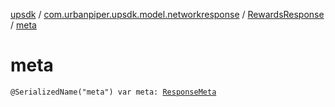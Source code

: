 [upsdk](../../index.md) / [com.urbanpiper.upsdk.model.networkresponse](../index.md) / [RewardsResponse](index.md) / [meta](./meta.md)

# meta

`@SerializedName("meta") var meta: `[`ResponseMeta`](../-response-meta/index.md)